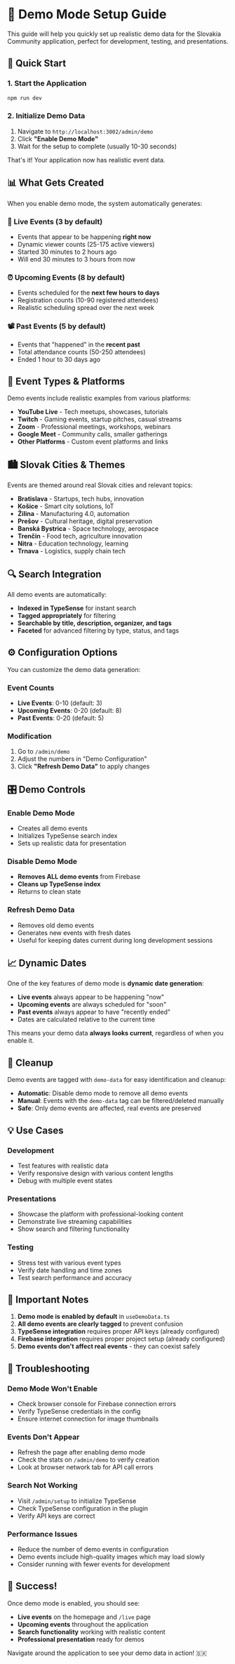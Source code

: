 # 🎯 Demo Mode Setup Guide

This guide will help you quickly set up realistic demo data for the Slovakia Community application, perfect for development, testing, and presentations.

## 🚀 Quick Start

### 1. Start the Application
```bash
npm run dev
```

### 2. Initialize Demo Data
1. Navigate to `http://localhost:3002/admin/demo`
2. Click **"Enable Demo Mode"**
3. Wait for the setup to complete (usually 10-30 seconds)

That's it! Your application now has realistic event data.

## 📊 What Gets Created

When you enable demo mode, the system automatically generates:

### 🔴 Live Events (3 by default)
- Events that appear to be happening **right now**
- Dynamic viewer counts (25-175 active viewers)
- Started 30 minutes to 2 hours ago
- Will end 30 minutes to 3 hours from now

### ⏰ Upcoming Events (8 by default)
- Events scheduled for the **next few hours to days**
- Registration counts (10-90 registered attendees)
- Realistic scheduling spread over the next week

### 📽️ Past Events (5 by default)
- Events that "happened" in the **recent past**
- Total attendance counts (50-250 attendees)
- Ended 1 hour to 30 days ago

## 🎨 Event Types & Platforms

Demo events include realistic examples from various platforms:

- **YouTube Live** - Tech meetups, showcases, tutorials
- **Twitch** - Gaming events, startup pitches, casual streams  
- **Zoom** - Professional meetings, workshops, webinars
- **Google Meet** - Community calls, smaller gatherings
- **Other Platforms** - Custom event platforms and links

## 🏙️ Slovak Cities & Themes

Events are themed around real Slovak cities and relevant topics:

- **Bratislava** - Startups, tech hubs, innovation
- **Košice** - Smart city solutions, IoT
- **Žilina** - Manufacturing 4.0, automation
- **Prešov** - Cultural heritage, digital preservation
- **Banská Bystrica** - Space technology, aerospace
- **Trenčín** - Food tech, agriculture innovation
- **Nitra** - Education technology, learning
- **Trnava** - Logistics, supply chain tech

## 🔍 Search Integration

All demo events are automatically:
- **Indexed in TypeSense** for instant search
- **Tagged appropriately** for filtering
- **Searchable by title, description, organizer, and tags**
- **Faceted** for advanced filtering by type, status, and tags

## ⚙️ Configuration Options

You can customize the demo data generation:

### Event Counts
- **Live Events**: 0-10 (default: 3)
- **Upcoming Events**: 0-20 (default: 8)  
- **Past Events**: 0-20 (default: 5)

### Modification
1. Go to `/admin/demo`
2. Adjust the numbers in "Demo Configuration"
3. Click **"Refresh Demo Data"** to apply changes

## 🎛️ Demo Controls

### Enable Demo Mode
- Creates all demo events
- Initializes TypeSense search index
- Sets up realistic data for presentation

### Disable Demo Mode
- **Removes ALL demo events** from Firebase
- **Cleans up TypeSense index**
- Returns to clean state

### Refresh Demo Data
- Removes old demo events
- Generates new events with fresh dates
- Useful for keeping dates current during long development sessions

## 📈 Dynamic Dates

One of the key features of demo mode is **dynamic date generation**:

- **Live events** always appear to be happening "now"
- **Upcoming events** are always scheduled for "soon" 
- **Past events** always appear to have "recently ended"
- Dates are calculated relative to the current time

This means your demo data **always looks current**, regardless of when you enable it.

## 🧹 Cleanup

Demo events are tagged with `demo-data` for easy identification and cleanup:

- **Automatic**: Disable demo mode to remove all demo events
- **Manual**: Events with the `demo-data` tag can be filtered/deleted manually
- **Safe**: Only demo events are affected, real events are preserved

## 💡 Use Cases

### Development
- Test features with realistic data
- Verify responsive design with various content lengths
- Debug with multiple event states

### Presentations  
- Showcase the platform with professional-looking content
- Demonstrate live streaming capabilities
- Show search and filtering functionality

### Testing
- Stress test with various event types
- Verify date handling and time zones
- Test search performance and accuracy

## 🚨 Important Notes

1. **Demo mode is enabled by default** in `useDemoData.ts`
2. **All demo events are clearly tagged** to prevent confusion
3. **TypeSense integration** requires proper API keys (already configured)
4. **Firebase integration** requires proper project setup (already configured)
5. **Demo events don't affect real events** - they can coexist safely

## 🔧 Troubleshooting

### Demo Mode Won't Enable
- Check browser console for Firebase connection errors
- Verify TypeSense credentials in the config
- Ensure internet connection for image thumbnails

### Events Don't Appear
- Refresh the page after enabling demo mode
- Check the stats on `/admin/demo` to verify creation
- Look at browser network tab for API call errors

### Search Not Working
- Visit `/admin/setup` to initialize TypeSense
- Check TypeSense configuration in the plugin
- Verify API keys are correct

### Performance Issues
- Reduce the number of demo events in configuration
- Demo events include high-quality images which may load slowly
- Consider running with fewer events for development

## 🎉 Success!

Once demo mode is enabled, you should see:

- **Live events** on the homepage and `/live` page
- **Upcoming events** throughout the application  
- **Search functionality** working with realistic content
- **Professional presentation** ready for demos

Navigate around the application to see your demo data in action! 🇸🇰